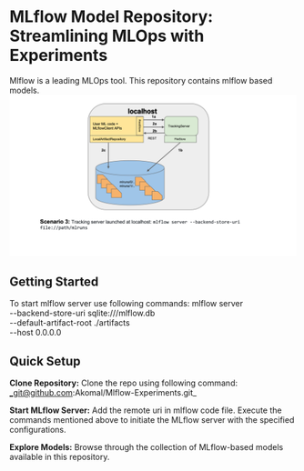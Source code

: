 # MLflow Model Repository: Streamlining MLOps with Experiments
Mlflow is a leading MLOps tool. This repository contains mlflow based models. 
![](mlflow.png)
## Getting Started
To start mlflow server use following commands:
mlflow server \
--backend-store-uri sqlite:///mlflow.db \
--default-artifact-root ./artifacts \
--host 0.0.0.0

## Quick Setup
**Clone Repository:**
Clone the repo using following command:
_git@github.com:Akomal/Mlflow-Experiments.git_

**Start MLflow Server:**
Add the remote uri in mlflow code file. Execute the commands mentioned above to initiate the MLflow server with the specified configurations.

**Explore Models:**
Browse through the collection of MLflow-based models available in this repository.
